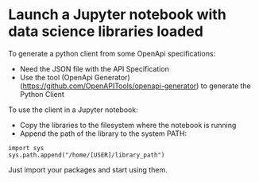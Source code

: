 # Launch a Jupyter notebook with data science libraries loaded

To generate a python client from some OpenApi specifications:
- Need the JSON file with the API Specification
- Use the tool (OpenApi Generator)(https://github.com/OpenAPITools/openapi-generator) to generate the Python Client

To use the client in a Jupyter notebook:
- Copy the libraries to the filesystem where the notebook is running
- Append the path of the library to the system PATH:
```
import sys
sys.path.append("/home/[USER]/library_path")
```

Just import your packages and start using them.



